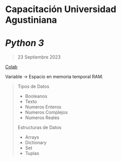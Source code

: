 # Capacitación Universidad Agustiniana
# *Python 3*

> 23 Septiembre 2023

[Colab](https://colab.research.google.com/?hl=es)

Variable -> Espacio en memoria temporal RAM.

> Tipos de Datos 
> - Booleanos
> - Texto
> - Numeros Enteros
> - Numeros Complejos
> - Numeros Reales
> 
> Estructuras de Datos
> - Arrays
> - Dictionary
> - Set
> - Tuplas